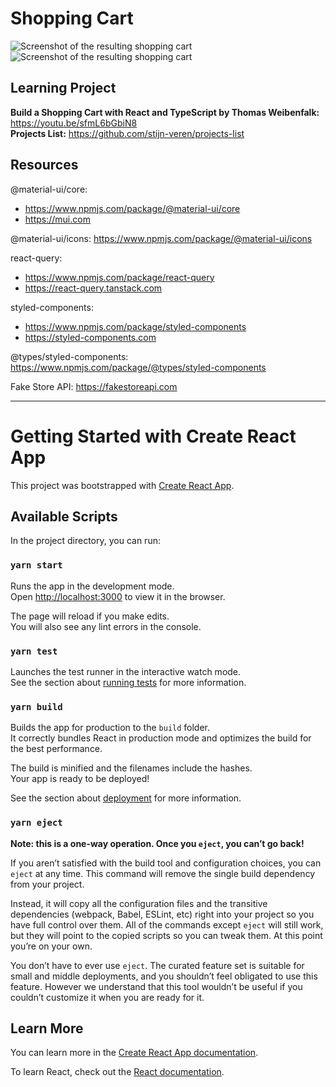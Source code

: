 # Shopping Cart

![Screenshot of the resulting shopping cart](https://github.com/stijn-veren/bsc-tw-react-shopping-cart/blob/main/screenshots/Screenshot-1.png)
![Screenshot of the resulting shopping cart](https://github.com/stijn-veren/bsc-tw-react-shopping-cart/blob/main/screenshots/Screenshot-2.png)

## Learning Project

**Build a Shopping Cart with React and TypeScript by Thomas Weibenfalk:** https://youtu.be/sfmL6bGbiN8 \
**Projects List:** https://github.com/stijn-veren/projects-list

## Resources

@material-ui/core:
* https://www.npmjs.com/package/@material-ui/core
* https://mui.com

@material-ui/icons: https://www.npmjs.com/package/@material-ui/icons

react-query:
* https://www.npmjs.com/package/react-query
* https://react-query.tanstack.com

styled-components:
* https://www.npmjs.com/package/styled-components
* https://styled-components.com

@types/styled-components: https://www.npmjs.com/package/@types/styled-components

Fake Store API: https://fakestoreapi.com


---

# Getting Started with Create React App

This project was bootstrapped with [Create React App](https://github.com/facebook/create-react-app).

## Available Scripts

In the project directory, you can run:

### `yarn start`

Runs the app in the development mode.\
Open [http://localhost:3000](http://localhost:3000) to view it in the browser.

The page will reload if you make edits.\
You will also see any lint errors in the console.

### `yarn test`

Launches the test runner in the interactive watch mode.\
See the section about [running tests](https://facebook.github.io/create-react-app/docs/running-tests) for more information.

### `yarn build`

Builds the app for production to the `build` folder.\
It correctly bundles React in production mode and optimizes the build for the best performance.

The build is minified and the filenames include the hashes.\
Your app is ready to be deployed!

See the section about [deployment](https://facebook.github.io/create-react-app/docs/deployment) for more information.

### `yarn eject`

**Note: this is a one-way operation. Once you `eject`, you can’t go back!**

If you aren’t satisfied with the build tool and configuration choices, you can `eject` at any time. This command will remove the single build dependency from your project.

Instead, it will copy all the configuration files and the transitive dependencies (webpack, Babel, ESLint, etc) right into your project so you have full control over them. All of the commands except `eject` will still work, but they will point to the copied scripts so you can tweak them. At this point you’re on your own.

You don’t have to ever use `eject`. The curated feature set is suitable for small and middle deployments, and you shouldn’t feel obligated to use this feature. However we understand that this tool wouldn’t be useful if you couldn’t customize it when you are ready for it.

## Learn More

You can learn more in the [Create React App documentation](https://facebook.github.io/create-react-app/docs/getting-started).

To learn React, check out the [React documentation](https://reactjs.org/).
